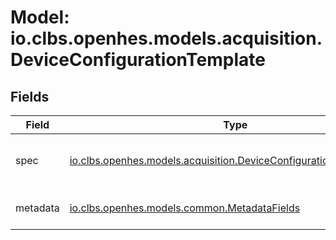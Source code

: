 # Model: io.clbs.openhes.models.acquisition.DeviceConfigurationTemplate

## Fields

| Field | Type | Description |
| --- | --- | --- |
| spec | [io.clbs.openhes.models.acquisition.DeviceConfigurationTemplateSpec](model-io-clbs-openhes-models-acquisition-deviceconfigurationtemplatespec.md) | The device configuration template specification. |
| metadata | [io.clbs.openhes.models.common.MetadataFields](model-io-clbs-openhes-models-common-metadatafields.md) | The metadata fields. |

